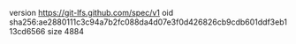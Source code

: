 version https://git-lfs.github.com/spec/v1
oid sha256:ae2880111c3c94a7b2fc088da4d07e3f0d426826cb9cdb601ddf3eb113cd6566
size 4884
